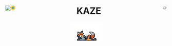 <div>
  <a href="https://github.com/kaze-k/kaze-k"><img align="left" src="https://github-readme-stats.vercel.app/api?username=kaze-k&show_icons=true&theme=panda&include_all_commits=true&count_private=true" /></a>
  <h1 align="center">
    <img width="3%" align="left" src="./img/header-left.png">
    KAZE
    <img width="3%" align="right" src="./img/header-right.png">
  </h1>
  <div align="center">
    <img width="20%" src="./img/anime-2.gif">
  </div>
</div>
